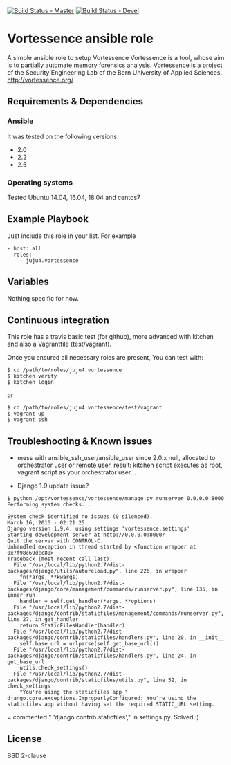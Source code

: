 [![Build Status - Master](https://travis-ci.org/juju4/ansible-vortessence.svg?branch=master)](https://travis-ci.org/juju4/ansible-vortessence)
[![Build Status - Devel](https://travis-ci.org/juju4/ansible-vortessence.svg?branch=devel)](https://travis-ci.org/juju4/ansible-vortessence/branches)
# Vortessence ansible role

A simple ansible role to setup Vortessence
Vortessence is a tool, whose aim is to partially automate memory forensics analysis. Vortessence is a project of the Security Engineering Lab of the Bern University of Applied Sciences.
http://vortessence.org/

## Requirements & Dependencies

### Ansible
It was tested on the following versions:
 * 2.0
 * 2.2
 * 2.5

### Operating systems

Tested Ubuntu 14.04, 16.04, 18.04 and centos7

## Example Playbook

Just include this role in your list.
For example

```
- host: all
  roles:
    - juju4.vortessence
```

## Variables

Nothing specific for now.

## Continuous integration

This role has a travis basic test (for github), more advanced with kitchen and also a Vagrantfile (test/vagrant).

Once you ensured all necessary roles are present, You can test with:
```
$ cd /path/to/roles/juju4.vortessence
$ kitchen verify
$ kitchen login
```
or
```
$ cd /path/to/roles/juju4.vortessence/test/vagrant
$ vagrant up
$ vagrant ssh
```

## Troubleshooting & Known issues

* mess with ansible_ssh_user/ansible_user since 2.0.x
null, allocated to orchestrator user or remote user.
result: kitchen script executes as root, vagrant script as your orchestrator user...

* Django 1.9 update issue?
```
$ python /opt/vortessence/vortessence/manage.py runserver 0.0.0.0:8000
Performing system checks...

System check identified no issues (0 silenced).
March 16, 2016 - 02:21:25
Django version 1.9.4, using settings 'vortessence.settings'
Starting development server at http://0.0.0.0:8000/
Quit the server with CONTROL-C.
Unhandled exception in thread started by <function wrapper at 0x7f98c69dcc80>
Traceback (most recent call last):
  File "/usr/local/lib/python2.7/dist-packages/django/utils/autoreload.py", line 226, in wrapper
    fn(*args, **kwargs)
  File "/usr/local/lib/python2.7/dist-packages/django/core/management/commands/runserver.py", line 135, in inner_run
    handler = self.get_handler(*args, **options)
  File "/usr/local/lib/python2.7/dist-packages/django/contrib/staticfiles/management/commands/runserver.py", line 27, in get_handler
    return StaticFilesHandler(handler)
  File "/usr/local/lib/python2.7/dist-packages/django/contrib/staticfiles/handlers.py", line 20, in __init__
    self.base_url = urlparse(self.get_base_url())
  File "/usr/local/lib/python2.7/dist-packages/django/contrib/staticfiles/handlers.py", line 24, in get_base_url
    utils.check_settings()
  File "/usr/local/lib/python2.7/dist-packages/django/contrib/staticfiles/utils.py", line 52, in check_settings
    "You're using the staticfiles app "
django.core.exceptions.ImproperlyConfigured: You're using the staticfiles app without having set the required STATIC_URL setting.
```
= commented "    'django.contrib.staticfiles'," in settings.py. Solved :)

## License

BSD 2-clause

